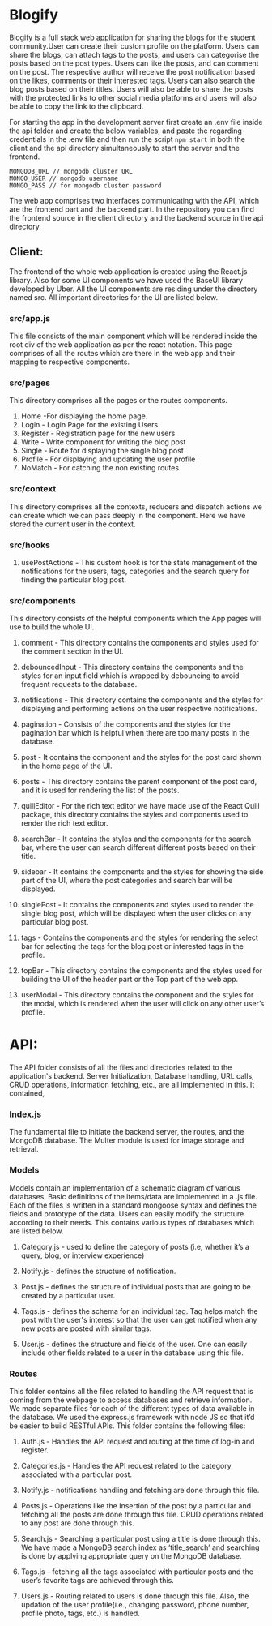 # Blogify 

Blogify is a full stack web application for sharing the blogs for the student community.User can create their custom profile on the platform. Users can share the blogs, can attach tags to the posts, and users can categorise the posts based on the post types. Users can like the posts, and can comment on the post. The respective author will receive the post notification based on the likes, comments or their interested tags. Users can also search the blog posts based on their titles. Users will also be able to share the posts with the protected links to other social media platforms and users will also be able to copy the link to the clipboard. 

For starting the app in the development server first create an .env file inside the api folder and create the below variables, and paste the regarding credentials in the .env file and then run the script `npm start` in both the client and the api directory simultaneously to start the server and the frontend. 

`MONGODB_URL // mongodb cluster URL`   
`MONGO_USER // mongodb username`   
`MONGO_PASS // for mongodb cluster password`   

The web app comprises two interfaces communicating with the API, which are the frontend part and the backend part. In the repository you can find the frontend source in the client directory and the backend source in the api directory. 




## Client:
The frontend of the whole web application is created using the React.js library. Also for some UI components we have used the BaseUI library developed by Uber. All the UI components are residing under the directory named src. All important directories for the UI are listed below.  

### src/app.js     
This file consists of the main component which will be rendered inside the root div of the web application as per the react notation. This page comprises of all the routes which are there in the web app and their mapping to respective components.   



### src/pages 
This directory comprises all the pages or the routes components.

1. Home -For displaying the home page.   
2. Login - Login Page for the existing Users   
3. Register - Registration page for the new users   
4. Write - Write component for writing the blog post  
5. Single - Route for displaying the single blog post  
6. Profile - For displaying and updating the user profile  
7. NoMatch - For catching the non existing routes   


### src/context 
This directory comprises all the contexts, reducers and dispatch actions we can create which we can pass deeply in the component. Here we have stored the current user in the context. 






### src/hooks
1. usePostActions - This custom hook is for the state management of the notifications for the users, tags, categories and the search query for finding the particular blog post.



### src/components 
This directory consists of the helpful components which the App pages will use to build the whole UI. 

1. comment - This directory contains the components and styles used for the comment section in the UI.

2. debouncedInput - This directory contains the components and the styles for an input field which is wrapped by debouncing to avoid frequent requests to the database.

3. notifications - This directory contains the components and the styles for displaying and performing actions on the user respective notifications.

4. pagination - Consists of the components and the styles for the pagination bar which is helpful when there are too many posts in the database. 

5. post - It contains the component and the styles for the post card shown in the home page of the UI. 

6. posts - This directory contains the parent component of the post card, and it is used for rendering the list of the posts. 

7. quillEditor - For the rich text editor we have made use of the React Quill package, this directory contains the styles and components used to render the rich text editor.

8. searchBar - It contains the styles and the components for the search bar, where the user can search different different posts based on their title.

9. sidebar - It contains the components and the styles for showing the side part of the UI, where the post categories and search bar will be displayed.

10. singlePost - It contains the components and styles used to render the single blog post, which will be displayed when the user clicks on any particular blog post. 

11. tags - Contains the components and the styles for rendering the select bar for selecting the tags for the blog post or interested tags in the profile. 

12. topBar - This directory contains the components and the styles used for building the UI of the header part or the Top part of the web app.

13. userModal - This directory contains the component and the styles for the modal, which is rendered when the user will click on any other user’s profile.  



# API:

The API folder consists of all the files and directories related to the application's backend. Server Initialization, Database handling, URL calls, CRUD operations, information fetching, etc., are all implemented in this. It contained,

### Index.js  
The fundamental file to initiate the backend server, the routes, and the MongoDB database. The Multer module is used for image storage and retrieval.  

### Models  
Models contain an implementation of a schematic diagram of various databases. Basic definitions of the items/data are implemented in a .js file. Each of the files is written in a standard mongoose syntax and defines the fields and prototype of the data. Users can easily modify the structure according to their needs. This contains various types of databases which are listed below.  

1. Category.js - used to define the category of posts (i.e, whether it’s a query, blog, or interview experience)  

2. Notify.js - defines the structure of notification.   

3. Post.js - defines the structure of individual posts that are going to be created by a particular user.  

4. Tags.js - defines the schema for an individual tag. Tag helps match the post with the user's interest so that the user can get notified when any new posts are posted with similar tags.  

5. User.js - defines the structure and fields of the user. One can easily include other fields related to a user in the database using this file.  

### Routes  
This folder contains all the files related to handling the API request that is coming from the webpage to access databases and retrieve information. We made separate files for each of the different types of data available in the database. We used the express.js framework with node JS so that it’d be easier to build RESTful APIs. This folder contains the following files:  

1. Auth.js - Handles the API request and routing at the time of log-in and register.  

2. Categories.js -  Handles the API request related to the category associated with a particular post.  

3. Notify.js - notifications handling and fetching are done through this file.   

4. Posts.js - Operations like the Insertion of the post by a particular and fetching all the posts are done through this file. CRUD operations related to any post are done through this.  

5. Search.js - Searching a particular post using a title is done through this. We have made a MongoDB search index as ‘title_search’ and searching is done by applying appropriate query on the MongoDB database.   

6. Tags.js - fetching all the tags associated with particular posts and the user’s favorite tags are achieved through this.  

7. Users.js - Routing related to users is done through this file. Also, the updation of the user profile(i.e., changing password, phone number, profile photo, tags, etc.) is handled.  
